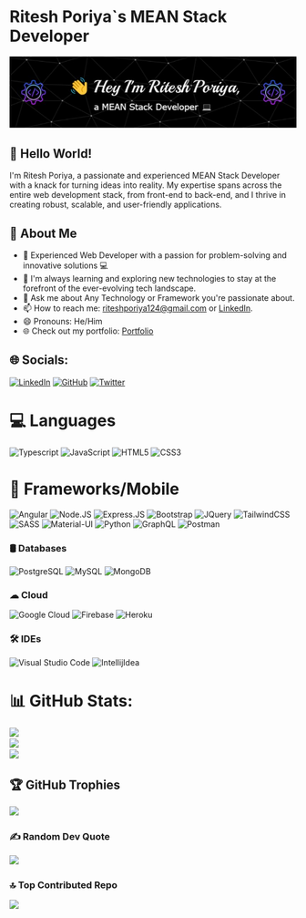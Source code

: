 # Ritesh Poriya`s MEAN Stack Developer

![Ritesh Poriya](./src/assets/img/github-header-image.jpeg)
## 👋 Hello World!

I'm Ritesh Poriya, a passionate and experienced MEAN Stack Developer with a knack for turning ideas into reality. My expertise spans across the entire web development stack, from front-end to back-end, and I thrive in creating robust, scalable, and user-friendly applications.

## 🚀 About Me

- 🚀 Experienced Web Developer with a passion for problem-solving and innovative solutions 💻<br>
- 🌱 I'm always learning and exploring new technologies to stay at the forefront of the ever-evolving tech landscape.
- 💬 Ask me about Any Technology or Framework you're passionate about.
- 📫 How to reach me: riteshporiya124@gmail.com or [LinkedIn](https://www.linkedin.com/in/riteshporiyawebdev/).
- 😄 Pronouns: He/Him
- 🌐 Check out my portfolio: [Portfolio](https://riteshporiya.vercel.app/)

## 🌐 Socials:
[![LinkedIn](https://img.shields.io/badge/LinkedIn-%230077B5.svg?logo=linkedin&logoColor=white)](https://www.linkedin.com/in/riteshporiyawebdev/) [![GitHub](https://img.shields.io/badge/GitHub-%23121011.svg?logo=github&logoColor=white)](https://github.com/riteshporiya) [![Twitter](https://img.shields.io/badge/Twitter-%231DA1F2.svg?logo=Twitter&logoColor=white)](https://twitter.com/riteshporiya)

# 💻 Languages

![Typescript](https://img.shields.io/badge/TypeScript-007ACC?style=plastic&logo=typescript&logoColor=white)
![JavaScript](https://img.shields.io/badge/JavaScript-F7DF1E?style=plastic&logo=javascript&logoColor=black)
![HTML5](https://img.shields.io/badge/HTML5-E34F26?style=plastic&logo=html5&logoColor=white)
![CSS3](https://img.shields.io/badge/CSS3-1572B6?style=plastic&logo=css3&logoColor=white)

# 🚀 Frameworks/Mobile

![Angular](https://img.shields.io/badge/Angular-DD0031?style=plastic&logo=angular&logoColor=white)
![Node.JS](https://img.shields.io/badge/Node.js-43853D?style=plastic&logo=node.js&logoColor=white)
![Express.JS](https://img.shields.io/badge/Express.js-000000?style=plastic&logo=express&logoColor=white)
![Bootstrap](https://img.shields.io/badge/Bootstrap-563D7C?style=plastic&logo=bootstrap&logoColor=white)
![JQuery](https://img.shields.io/badge/jQuery-0769AD?style=plastic&logo=jquery&logoColor=white)
![TailwindCSS](https://img.shields.io/badge/Tailwind_CSS-38B2AC?style=plastic&logo=tailwind-css&logoColor=white)
![SASS](https://img.shields.io/badge/Sass-CC6699?style=plastic&logo=sass&logoColor=white)
![Material-UI](https://img.shields.io/badge/Material--UI-0081CB?style=plastic&logo=material-ui&logoColor=white)
![Python](https://img.shields.io/badge/Python-3776AB?style=plastic&logo=python&logoColor=white)
![GraphQL](https://img.shields.io/badge/GraphQl-E10098?style=plastic&logo=graphql&logoColor=white)
![Postman](https://img.shields.io/badge/Postman-FF6C37?style=plastic&logo=Postman&logoColor=white)

### 🛢️ Databases
![PostgreSQL](https://img.shields.io/badge/PostgreSQL-316192?style=plastic&logo=postgresql&logoColor=white)
![MySQL](https://img.shields.io/badge/MySQL-00000F?style=plastic&logo=mysql&logoColor=white)
![MongoDB](https://img.shields.io/badge/MongoDB-4EA94B?style=plastic&logo=mongodb&logoColor=white)

### ☁  Cloud
![Google Cloud](https://img.shields.io/badge/Google_Cloud-4285F4?style=plastic&logo=google-cloud&logoColor=white)
![Firebase](https://img.shields.io/badge/firebase-ffca28?style=plastic&logo=firebase&logoColor=black)
![Heroku](https://img.shields.io/badge/Heroku-430098?style=plastic&logo=heroku&logoColor=white)

### 🛠️ IDEs

![Visual Studio Code](https://img.shields.io/badge/Visual_Studio_Code-0078D4?style=plastic&logo=visual%20studio%20code&logoColor=white)
![IntellijIdea](https://img.shields.io/badge/IntelliJIDEA-000000.svg?style=plastic&logo=intellij-idea&logoColor=white)

# 📊 GitHub Stats:
![](https://github-readme-stats.vercel.app/api?username=riteshporiya&theme=blue-green&hide_border=false&include_all_commits=false&count_private=false) <br/>
![](https://github-readme-streak-stats.herokuapp.com/?user=riteshporiya&theme=blue-green&hide_border=false) <br/>
![](https://github-readme-stats.vercel.app/api/top-langs/?username=riteshporiya&theme=blue-green&hide_border=false&include_all_commits=false&count_private=false&layout=compact)

## 🏆 GitHub Trophies
![](https://github-profile-trophy.vercel.app/?username=riteshporiya&theme=discord&no-frame=true&no-bg=true&margin-w=4)

### ✍️ Random Dev Quote
![](https://quotes-github-readme.vercel.app/api?type=horizontal&theme=merko)

### 🔝 Top Contributed Repo
![](https://github-contributor-stats.vercel.app/api?username=riteshporiya&limit=5&theme=dark&combine_all_yearly_contributions=true)
